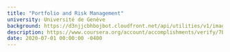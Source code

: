 ```yaml
---
title: "Portfolio and Risk Management"
university: Université de Genève
background: https://d3njjcbhbojbot.cloudfront.net/api/utilities/v1/imageproxy/https://coursera-university-assets.s3.amazonaws.com/3d/924a31c87cba44f62637ede5a9ba69/UNIGE-SquareLogo-600x600.png?auto=format%2Ccompress&dpr=1&w=80&h=80
description: https://www.coursera.org/account/accomplishments/verify/7BRQCU5JB75C
date: 2020-07-01 00:00:00 -0400
---
```

